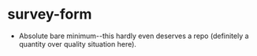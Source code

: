 # survey-form
- Absolute bare minimum--this hardly even deserves a repo (definitely a quantity over quality situation here).
